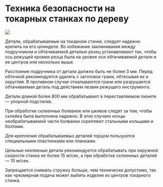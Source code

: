 # Техника безопасности на токарных станках по дереву
![](/images/Houseworks/Master/Woodmaster/tokarniy-stanok-po-derevu.jpg)

Детали, обрабатываемые на токарном станке, следует надежно крепить на
его шпинделе. Во избежание заклинивания между подручником и обтачиваемой
деталью резец устанавливают так, чтобы ось режущей кромки резца была на
уровне оси обтачиваемой детали и ее центров или несколько выше.

Расстояние подручника от детали должно быть не более 3 мм. Перед
обточкой рекомендуется удалять с заготовок грани, обтесывая их и
округляя. В противном случае откалываются грани или разрушается
обтачиваемая деталь под действием лезвия режущего инструмента.

Детали длиной более 800 мм обрабатывают в переставляемом люнете —
упорной подстилке.

При обработке склеенных болванок или шкивов следят за тем, чтобы склейка
была выполнена надежно. В этих случаях концы необрабатываемой части
болванки скрепляют стальными кольцами и болтами.

Для крепления обрабатываемых деталей торцом пользуются специальными
пластинками или планками.

Цельные неклееные детали рекомендуется обрабатывать при окружной
скорости станка не более 15 м/сек, а при обработке склеенных деталей —
10 м/сек.

Запрещается снимать стружку больше, чем технически допустимо, так как
чрезмерная подача может выбить изделие из центров токарного станка.
